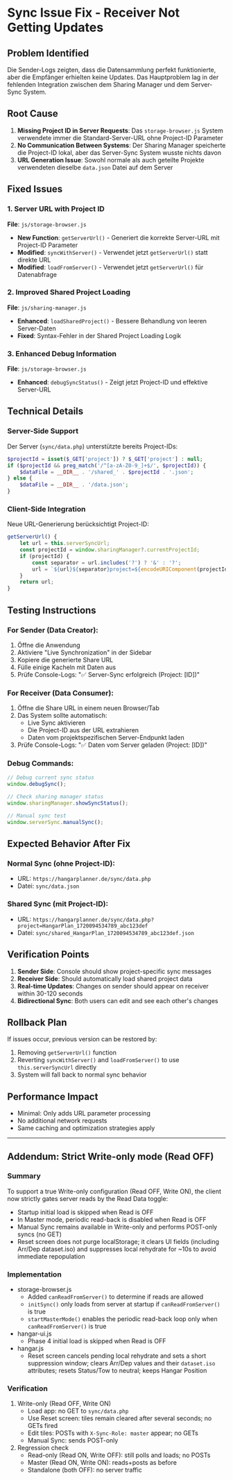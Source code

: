 # Sync Issue Fix - Receiver Not Getting Updates

## Problem Identified

Die Sender-Logs zeigten, dass die Datensammlung perfekt funktionierte, aber die Empfänger erhielten keine Updates. Das Hauptproblem lag in der fehlenden Integration zwischen dem Sharing Manager und dem Server-Sync System.

## Root Cause

1. **Missing Project ID in Server Requests**: Das `storage-browser.js` System verwendete immer die Standard-Server-URL ohne Project-ID Parameter
2. **No Communication Between Systems**: Der Sharing Manager speicherte die Project-ID lokal, aber das Server-Sync System wusste nichts davon
3. **URL Generation Issue**: Sowohl normale als auch geteilte Projekte verwendeten dieselbe `data.json` Datei auf dem Server

## Fixed Issues

### 1. Server URL with Project ID

**File**: `js/storage-browser.js`

- **New Function**: `getServerUrl()` - Generiert die korrekte Server-URL mit Project-ID Parameter
- **Modified**: `syncWithServer()` - Verwendet jetzt `getServerUrl()` statt direkte URL
- **Modified**: `loadFromServer()` - Verwendet jetzt `getServerUrl()` für Datenabfrage

### 2. Improved Shared Project Loading

**File**: `js/sharing-manager.js`

- **Enhanced**: `loadSharedProject()` - Bessere Behandlung von leeren Server-Daten
- **Fixed**: Syntax-Fehler in der Shared Project Loading Logik

### 3. Enhanced Debug Information

**File**: `js/storage-browser.js`

- **Enhanced**: `debugSyncStatus()` - Zeigt jetzt Project-ID und effektive Server-URL

## Technical Details

### Server-Side Support

Der Server (`sync/data.php`) unterstützte bereits Project-IDs:

```php
$projectId = isset($_GET['project']) ? $_GET['project'] : null;
if ($projectId && preg_match('/^[a-zA-Z0-9_]+$/', $projectId)) {
    $dataFile = __DIR__ . '/shared_' . $projectId . '.json';
} else {
    $dataFile = __DIR__ . '/data.json';
}
```

### Client-Side Integration

Neue URL-Generierung berücksichtigt Project-ID:

```javascript
getServerUrl() {
    let url = this.serverSyncUrl;
    const projectId = window.sharingManager?.currentProjectId;
    if (projectId) {
        const separator = url.includes('?') ? '&' : '?';
        url = `${url}${separator}project=${encodeURIComponent(projectId)}`;
    }
    return url;
}
```

## Testing Instructions

### For Sender (Data Creator):

1. Öffne die Anwendung
2. Aktiviere "Live Synchronization" in der Sidebar
3. Kopiere die generierte Share URL
4. Fülle einige Kacheln mit Daten aus
5. Prüfe Console-Logs: "✅ Server-Sync erfolgreich (Project: [ID])"

### For Receiver (Data Consumer):

1. Öffne die Share URL in einem neuen Browser/Tab
2. Das System sollte automatisch:
   - Live Sync aktivieren
   - Die Project-ID aus der URL extrahieren
   - Daten vom projektspezifischen Server-Endpunkt laden
3. Prüfe Console-Logs: "✅ Daten vom Server geladen (Project: [ID])"

### Debug Commands:

```javascript
// Debug current sync status
window.debugSync();

// Check sharing manager status
window.sharingManager.showSyncStatus();

// Manual sync test
window.serverSync.manualSync();
```

## Expected Behavior After Fix

### Normal Sync (ohne Project-ID):

- URL: `https://hangarplanner.de/sync/data.php`
- Datei: `sync/data.json`

### Shared Sync (mit Project-ID):

- URL: `https://hangarplanner.de/sync/data.php?project=HangarPlan_1720094534789_abc123def`
- Datei: `sync/shared_HangarPlan_1720094534789_abc123def.json`

## Verification Points

1. **Sender Side**: Console should show project-specific sync messages
2. **Receiver Side**: Should automatically load shared project data
3. **Real-time Updates**: Changes on sender should appear on receiver within 30-120 seconds
4. **Bidirectional Sync**: Both users can edit and see each other's changes

## Rollback Plan

If issues occur, previous version can be restored by:

1. Removing `getServerUrl()` function
2. Reverting `syncWithServer()` and `loadFromServer()` to use `this.serverSyncUrl` directly
3. System will fall back to normal sync behavior

## Performance Impact

- Minimal: Only adds URL parameter processing
- No additional network requests
- Same caching and optimization strategies apply

---

## Addendum: Strict Write-only mode (Read OFF)

### Summary
To support a true Write-only configuration (Read OFF, Write ON), the client now strictly gates server reads by the Read Data toggle:
- Startup initial load is skipped when Read is OFF
- In Master mode, periodic read-back is disabled when Read is OFF
- Manual Sync remains available in Write-only and performs POST-only syncs (no GET)
- Reset screen does not purge localStorage; it clears UI fields (including Arr/Dep dataset.iso) and suppresses local rehydrate for ~10s to avoid immediate repopulation

### Implementation
- storage-browser.js
  - Added `canReadFromServer()` to determine if reads are allowed
  - `initSync()` only loads from server at startup if `canReadFromServer()` is true
  - `startMasterMode()` enables the periodic read-back loop only when `canReadFromServer()` is true
- hangar-ui.js
  - Phase 4 initial load is skipped when Read is OFF
- hangar.js
  - Reset screen cancels pending local rehydrate and sets a short suppression window; clears Arr/Dep values and their `dataset.iso` attributes; resets Status/Tow to neutral; keeps Hangar Position

### Verification
1) Write-only (Read OFF, Write ON)
   - Load app: no GET to `sync/data.php`
   - Use Reset screen: tiles remain cleared after several seconds; no GETs fired
   - Edit tiles: POSTs with `X-Sync-Role: master` appear; no GETs
   - Manual Sync: sends POST-only
2) Regression check
   - Read-only (Read ON, Write OFF): still polls and loads; no POSTs
   - Master (Read ON, Write ON): reads+posts as before
   - Standalone (both OFF): no server traffic
